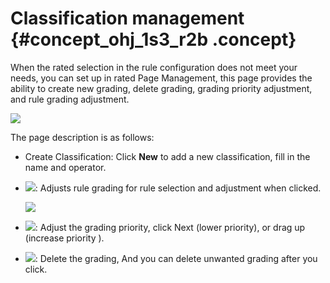 # Classification management {#concept_ohj_1s3_r2b .concept}

When the rated selection in the rule configuration does not meet your needs, you can set up in rated Page Management, this page provides the ability to create new grading, delete grading, grading priority adjustment, and rule grading adjustment.

![](http://static-aliyun-doc.oss-cn-hangzhou.aliyuncs.com/assets/img/17058/15390833728855_en-US.png)

The page description is as follows:

-   Create Classification: Click **New** to add a new classification, fill in the name and operator.
-   ![](http://static-aliyun-doc.oss-cn-hangzhou.aliyuncs.com/assets/img/17058/15390833728858_en-US.png): Adjusts rule grading for rule selection and adjustment when clicked.

    ![](http://static-aliyun-doc.oss-cn-hangzhou.aliyuncs.com/assets/img/17058/15390833728859_en-US.png)

-   ![](http://static-aliyun-doc.oss-cn-hangzhou.aliyuncs.com/assets/img/17058/15390833728860_en-US.png): Adjust the grading priority, click Next \(lower priority\), or drag up \(increase priority \).
-   ![](http://static-aliyun-doc.oss-cn-hangzhou.aliyuncs.com/assets/img/17058/15390833728861_en-US.png): Delete the grading, And you can delete unwanted grading after you click.

